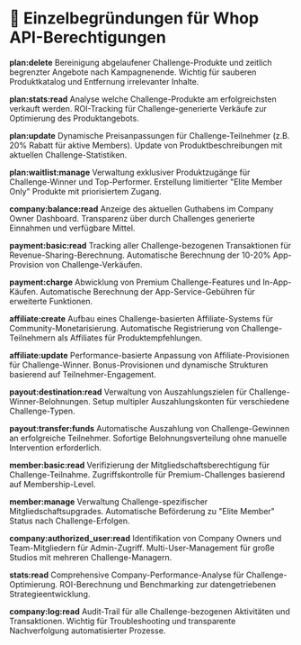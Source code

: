 # 🔑 Einzelbegründungen für Whop API-Berechtigungen

**plan:delete**
Bereinigung abgelaufener Challenge-Produkte und zeitlich begrenzter Angebote nach Kampagnenende. Wichtig für sauberen Produktkatalog und Entfernung irrelevanter Inhalte.

**plan:stats:read**
Analyse welche Challenge-Produkte am erfolgreichsten verkauft werden. ROI-Tracking für Challenge-generierte Verkäufe zur Optimierung des Produktangebots.

**plan:update**
Dynamische Preisanpassungen für Challenge-Teilnehmer (z.B. 20% Rabatt für aktive Members). Update von Produktbeschreibungen mit aktuellen Challenge-Statistiken.

**plan:waitlist:manage**
Verwaltung exklusiver Produktzugänge für Challenge-Winner und Top-Performer. Erstellung limitierter "Elite Member Only" Produkte mit priorisiertem Zugang.

**company:balance:read**
Anzeige des aktuellen Guthabens im Company Owner Dashboard. Transparenz über durch Challenges generierte Einnahmen und verfügbare Mittel.

**payment:basic:read**
Tracking aller Challenge-bezogenen Transaktionen für Revenue-Sharing-Berechnung. Automatische Berechnung der 10-20% App-Provision von Challenge-Verkäufen.

**payment:charge**
Abwicklung von Premium Challenge-Features und In-App-Käufen. Automatische Berechnung der App-Service-Gebühren für erweiterte Funktionen.

**affiliate:create**
Aufbau eines Challenge-basierten Affiliate-Systems für Community-Monetarisierung. Automatische Registrierung von Challenge-Teilnehmern als Affiliates für Produktempfehlungen.

**affiliate:update**
Performance-basierte Anpassung von Affiliate-Provisionen für Challenge-Winner. Bonus-Provisionen und dynamische Strukturen basierend auf Teilnehmer-Engagement.

**payout:destination:read**
Verwaltung von Auszahlungszielen für Challenge-Winner-Belohnungen. Setup multipler Auszahlungskonten für verschiedene Challenge-Typen.

**payout:transfer:funds**
Automatische Auszahlung von Challenge-Gewinnen an erfolgreiche Teilnehmer. Sofortige Belohnungsverteilung ohne manuelle Intervention erforderlich.

**member:basic:read**
Verifizierung der Mitgliedschaftsberechtigung für Challenge-Teilnahme. Zugriffskontrolle für Premium-Challenges basierend auf Membership-Level.

**member:manage**
Verwaltung Challenge-spezifischer Mitgliedschaftsupgrades. Automatische Beförderung zu "Elite Member" Status nach Challenge-Erfolgen.

**company:authorized_user:read**
Identifikation von Company Owners und Team-Mitgliedern für Admin-Zugriff. Multi-User-Management für große Studios mit mehreren Challenge-Managern.

**stats:read**
Comprehensive Company-Performance-Analyse für Challenge-Optimierung. ROI-Berechnung und Benchmarking zur datengetriebenen Strategieentwicklung.

**company:log:read**
Audit-Trail für alle Challenge-bezogenen Aktivitäten und Transaktionen. Wichtig für Troubleshooting und transparente Nachverfolgung automatisierter Prozesse.
